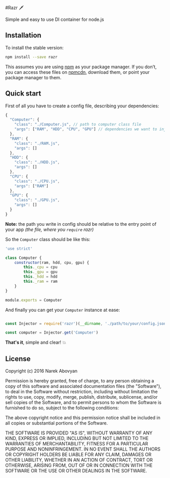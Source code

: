 #Razr 🗡

Simple and easy to use DI container for node.js

## Installation

To install the stable version:

```bash
npm install --save razr
```

This assumes you are using [npm](https://www.npmjs.com/) as your package manager.
If you don’t, you can access these files on [npmcdn](https://npmcdn.com/razr/), download them, or point your package manager to them.


## Quick start

First of all you have to create a config file, describing your dependencies:

```js
{
  "Computer": {
    "class": "./Computer.js", // path to computer class file
    "args": ["RAM", "HDD", "CPU", "GPU"] // dependencies we want to inject
  },
  "RAM": {
    "class": "./RAM.js",
    "args": []
  },
  "HDD": {
    "class": "./HDD.js",
    "args": []
  },
  "CPU": {
    "class": "./CPU.js",
    "args": ["RAM"]
  },
  "GPU": {
    "class": "./GPU.js",
    "args": []
  }
}
```

**Note:**
the path you write in config should be relative to the entry point of your app
_(the file, where you `require` razr)_

So the `Computer` class should be like this:

```js
'use strict'

class Computer {
    constructor(ram, hdd, cpu, gpu) {
        this._cpu = cpu
        this._gpu = gpu
        this._hdd = hdd
        this._ram = ram
    }
}

module.exports = Computer
```

And finally you can get your `Computer` instance at ease:

```js

const Injector = require('razr')(__dirname, './path/to/your/config.json')

const computer = Injector.get('Computer')

```

**That's it**, simple and clear! 💥

## License

Copyright (c) 2016 Narek Abovyan

Permission is hereby granted, free of charge, to any person obtaining a copy of this software and associated documentation files (the "Software"), to deal in the Software without restriction, including without limitation the rights to use, copy, modify, merge, publish, distribute, sublicense, and/or sell copies of the Software, and to permit persons to whom the Software is furnished to do so, subject to the following conditions:

The above copyright notice and this permission notice shall be included in all copies or substantial portions of the Software.

THE SOFTWARE IS PROVIDED "AS IS", WITHOUT WARRANTY OF ANY KIND, EXPRESS OR IMPLIED, INCLUDING BUT NOT LIMITED TO THE WARRANTIES OF MERCHANTABILITY, FITNESS FOR A PARTICULAR PURPOSE AND NONINFRINGEMENT. IN NO EVENT SHALL THE AUTHORS OR COPYRIGHT HOLDERS BE LIABLE FOR ANY CLAIM, DAMAGES OR OTHER LIABILITY, WHETHER IN AN ACTION OF CONTRACT, TORT OR OTHERWISE, ARISING FROM, OUT OF OR IN CONNECTION WITH THE SOFTWARE OR THE USE OR OTHER DEALINGS IN THE SOFTWARE.